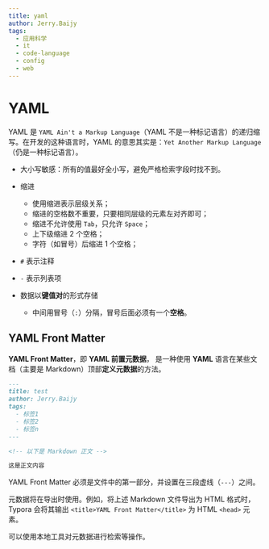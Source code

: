 ```yaml
---
title: yaml
author: Jerry.Baijy
tags:
  - 应用科学
  - it
  - code-language
  - config
  - web
---
```


# YAML

YAML 是 `YAML Ain't a Markup Language`（YAML 不是一种标记语言）的递归缩写。在开发的这种语言时，YAML 的意思其实是：`Yet Another Markup Language`（仍是一种标记语言）。

- 大小写敏感：所有的值最好全小写，避免严格检索字段时找不到。
- 缩进

  - 使用缩进表示层级关系；
  - 缩进的空格数不重要，只要相同层级的元素左对齐即可；
  - 缩进不允许使用 `Tab`，只允许 `Space`；
  - 上下级缩进 2 个空格；
  - 字符（如冒号）后缩进 1 个空格；

- `#` 表示注释
- `-` 表示列表项
- 数据以**键值对**的形式存储

  - 中间用冒号（`:`）分隔，冒号后面必须有一个**空格**。

## YAML Front Matter

**YAML Front Matter**，即 **YAML 前置元数据**， 是一种使用 **YAML** 语言在某些文档（主要是 Markdown）顶部**定义元数据**的方法。

```markdown
---
title: test
author: Jerry.Baijy
tags:
  - 标签1
  - 标签2
  - 标签n
---

<!-- 以下是 Markdown 正文 -->

这是正文内容
```

YAML Front Matter 必须是文件中的第一部分，并设置在三段虚线（`---`）之间。

元数据将在导出时使用。例如，将上述 Markdown 文件导出为 HTML 格式时，Typora 会将其输出 `<title>YAML Front Matter</title>` 为 HTML `<head>` 元素。

可以使用本地工具对元数据进行检索等操作。
